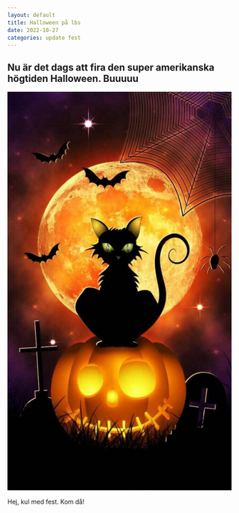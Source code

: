```yaml
---
layout: default
title: Halloween på lbs
date: 2022-10-27
categories: update fest
---
```


## Nu är det dags att fira den super amerikanska högtiden Halloween. Buuuuu

![](/assets/img/halloween.jpg)

Hej, kul med fest. Kom då!